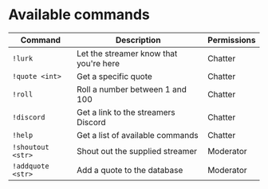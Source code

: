 # Available commands
| Command          | Description                            | Permissions |
| ---------------- | -------------------------------------- | ----------- |
| `!lurk`          | Let the streamer know that you're here | Chatter     |
| `!quote <int>`   | Get a specific quote                   | Chatter     |
| `!roll`          | Roll a number between 1 and 100        | Chatter     |
| `!discord`       | Get a link to the streamers Discord    | Chatter     |
| `!help`          | Get a list of available commands       | Chatter     |
| `!shoutout <str>`| Shout out the supplied streamer        | Moderator   |
| `!addquote <str>`| Add a quote to the database            | Moderator   |